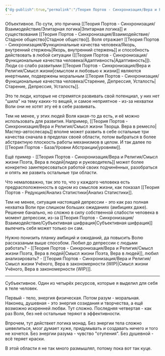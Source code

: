 ```yaml
---
{"dg-publish":true,"permalink":"/Теория Портов - Синхронизация/Вера и Религия/Воля/"}
---
```


Объективное.
По сути, это причина [[Теория Портов - Синхронизация/Взаимодействие/Элитарная логика\|Элитарная логика]] и существования [[Теория Портов - Синхронизация/Взаимодействие/Стадное общество\|Стадное общество]]. Воля отражает [[Теория Портов - Синхронизация/Функциональные качества человека/Якорь, внутренний стержень\|Якорь, внутренний стержень]] и способность действовать в любой ситуации ([[Теория Портов - Синхронизация/Функциональные качества человека/Адаптивность\|Адаптивность]]). Люди со слабо развитыми [[Теория Портов - Синхронизация/Вера и Религия/Смысл жизни\|смыслом и любовью к жизни]] являются инертными, подвержены моральным [[Теория Портов - Синхронизация/Функциональные качества человека/Старение, Депрессия, Усталость\|Старение, Депрессия, Усталость]].

Это те люди, которые не стремятся развивать свой потенциал, у них нет "шила" на тему каких-то вещей, и самое неприятное - из-за нехватки Воли они не хотят эту её в себе развивать.

Тем не менее, у этих людей Воля какая-то да есть, и её можно использовать для развития. Например, [[Теория Портов - Синхронизация/Вера и Религия/Смысл жизни Творца. Вера в ремесло\|Мастер-автослесарь]] вполне может развить в себе остальные три качества сначала в пределах своей области, потом выбраться в более абстрактную плоскость работы механизмов в целом. И так далее по [[Теория Портов - База/Уровни Абстракции\|уровням]].

Ещё пример - [[Теория Портов - Синхронизация/Вера и Религия/Смысл жизни Поэта, Вера в людей\|лидер и руководитель]] может более конкретно заинтересоваться работой своих подчинённых, разобраться и опять же развить остальные три области.

Что немаловажно, так это то, что у каждого человека есть предрасположенность в одном из смыслов жизни, как показал [[Теория Портов - Редукция/Анализ Статистики\|Анализ Статистики]].

Тем не менее, ситуация настоящей депрессии - это как раз полная нехватка Воли при слишком больших ожиданиях (амбициях даже). Решение банально, но сложно в силу собственной слабости человека в момент депрессии, из-за [[Теория Портов - Синхронизация/Взаимодействие/Субъективная шифрация\|Субъективная шифрация]] вылечить себя может только он сам.

Нужно понизить планку амбиций и ожиданий, да повысить Волю рассказаным выше способом. Любил до депрессии с людьми работать? - [[Теория Портов - Синхронизация/Вера и Религия/Смысл жизни Поэта, Вера в людей\|Смысл жизни Поэта, Вера в людей]], любил анализировать? - [[Теория Портов - Синхронизация/Вера и Религия/Смысл жизни Учёного, Вера в закономерности (WIP)\|Смысл жизни Учёного, Вера в закономерности (WIP)]].

---
Субъективное.
Один из четырёх ресурсов, которые я выделил для себя в теле человек.

Первый - тело, энергия физическая.
Потом разум - моральная.
Наконец, душевная - это энергия созидания и творчества, а ещё возможно искренней любви. Тут сложно.
Последняя четвертая - как раз Воля, без неё остальные теряют в эффективности.

Впрочем, тут действкет логика монад. Без энергии тела сложно шевелиться, мозг думает хуже, придумывать и создавать ничего и того не хочется.
Без энергии разума - чувство "отупения".
Без душевной - всё теряет краски.

В этой области я не так много размышлял, потому пока вот так куце.